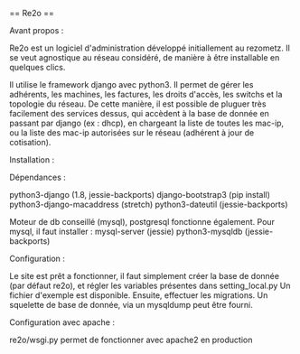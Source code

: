 == Re2o ==

Avant propos :

Re2o est un logiciel d'administration développé initiallement au rezometz. Il se veut agnostique au réseau considéré, de manière à être installable en quelques clics.

Il utilise le framework django avec python3. Il permet de gérer les adhérents, les machines, les factures, les droits d'accès, les switchs et la topologie du réseau.
De cette manière, il est possible de pluguer très facilement des services dessus, qui accèdent à la base de donnée en passant par django (ex : dhcp), en chargeant la liste de toutes les mac-ip, ou la liste des mac-ip autorisées sur le réseau (adhérent à jour de cotisation).

Installation :

Dépendances :

python3-django (1.8, jessie-backports)
django-bootstrap3 (pip install)
python3-django-macaddress (stretch)
python3-dateutil (jessie-backports)

Moteur de db conseillé (mysql), postgresql fonctionne également.
Pour mysql, il faut installer :
mysql-server (jessie)
python3-mysqldb (jessie-backports)

Configuration :

Le site est prêt a fonctionner, il faut simplement créer la base de donnée (par défaut re2o), et régler les variables présentes dans setting_local.py
Un fichier d'exemple est disponible.
Ensuite, effectuer les migrations. Un squelette de base de donnée, via un mysqldump peut être fourni.

Configuration avec apache :

re2o/wsgi.py permet de fonctionner avec apache2 en production
